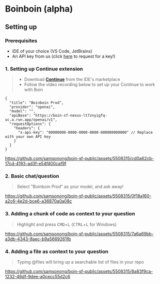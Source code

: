 # Boinboin (alpha)

## Setting up

### Prerequisites

- IDE of your choice (VS Code, JetBrains)
- An API key from us (click [here](https://wa.me/6581125657?text=Hello%20Bryan!%20I%27m%20XX%20and%20I%20got%20to%20know%20about%20your%20apex%20AI%20dev%20tool%20from%20XX.%20Can%20I%20have%20an%20API%20key%20generated%20for%20me%20please) to request for a key!)

### 1. Setting up Continue extension

> - Download [**Continue**](https://www.continue.dev/) from the IDE's marketplace
> - Follow the video recording below to set up your Continue to work with Boin

```
{
  "title": "Boinboin Prod",
  "provider": "openai",
  "model": "",
  "apiBase": "https://boin-sf-nexus-lt7znyigfq-uc.a.run.app/openai/v1",
  "requestOptions": {
    "headers": {
      "x-api-key": "00000000-0000-0000-0000-000000000000" // Replace with your own API key
    }
  }
}
```

https://github.com/samsonong/boin-sf-public/assets/5508315/cd0a62cb-17cd-4193-ad3f-e54f400caf9f

### 2. Basic chat/question

> Select "Boinboin Prod" as your model, and ask away!

https://github.com/samsonong/boin-sf-public/assets/5508315/0f18a160-a2c6-4e2d-bce6-a36870a0a08c

### 3. Adding a chunk of code as context to your question

> Highlight and press <kbd>CMD</kbd>+<kbd>L</kbd> (<kbd>CTRL</kbd>+<kbd>L</kbd> for Windows)

https://github.com/samsonong/boin-sf-public/assets/5508315/7a6a69bb-a3db-4343-8aec-b9a5669261fb

### 4. Adding a file as context to your question

> Typing @files will bring up a searchable list of files in your repo

https://github.com/samsonong/boin-sf-public/assets/5508315/8a83f9ca-1232-46df-9dee-a0cecc55d2c6
